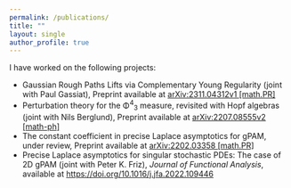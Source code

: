 ```yaml
---
permalink: /publications/
title: "" 
layout: single
author_profile: true  
---
```


I have worked on the following projects:

<ul>
  <li> Gaussian Rough Paths Lifts via Complementary Young Regularity (joint with Paul Gassiat), Preprint available at <a href="https://arxiv.org/pdf/2311.04312.pdf"> arXiv:2311.04312v1 [math.PR] </a></li>
  <li> Perturbation theory for the Φ<sup>4</sup><sub>3</sub> measure, revisited with Hopf algebras (joint with Nils Berglund), Preprint available at <a href="https://arxiv.org/pdf/2207.08555.pdf"> arXiv:2207.08555v2 [math-ph] </a></li>
  <li> The constant coefficient in precise Laplace asymptotics for gPAM, under review, Preprint available at <a href="https://arxiv.org/pdf/2202.03358.pdf"> arXiv:2202.03358 [math.PR] </a></li>
  <li> Precise Laplace asymptotics for singular stochastic PDEs: The case of 2D gPAM (joint with Peter K. Friz), <i> Journal of Functional Analysis</i>, available at <a href="https://doi.org/10.1016/j.jfa.2022.109446"> https://doi.org/10.1016/j.jfa.2022.109446 </a></li>
</ul>  
